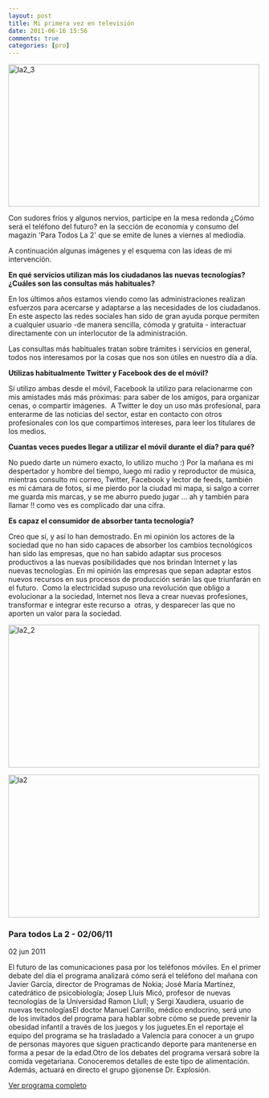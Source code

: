 ```yaml
---
layout: post
title: Mi primera vez en televisión
date: 2011-06-16 15:56
comments: true
categories: [pro]
---
```

<a title="la2_3 by Sergi Xaudiera, on Flickr" href="http://www.flickr.com/photos/sergixaudiera/5811541074/"><img src="http://farm3.static.flickr.com/2216/5811541074_d607383d76.jpg" alt="la2_3" width="500" height="283" /></a>

Con sudores fríos y algunos nervios, participe en la mesa redonda ¿Cómo será el teléfono del futuro? en la sección de economía y consumo del magazín 'Para Todos La 2' que se emite de lunes a viernes al mediodía.

A continuación algunas imágenes y el esquema con las ideas de mi intervención.

**En qué servicios utilizan más los ciudadanos las nuevas tecnologías? ¿Cuáles son las consultas más habituales?**

En los últimos años estamos viendo como las administraciones realizan esfuerzos para acercarse y adaptarse a las necesidades de los ciudadanos. En este aspecto las redes sociales han sido de gran ayuda porque permiten a cualquier usuario -de manera sencilla, cómoda y gratuita - interactuar directamente con un interlocutor de la administración.

Las consultas más habituales tratan sobre trámites i servicios en general, todos nos interesamos por la cosas que nos son útiles en nuestro día a día.

**Utilizas habitualmente Twitter y Facebook des de el móvil?**

Sí utilizo ambas desde el móvil, Facebook la utilizo para relacionarme con mis amistades más más próximas: para saber de los amigos, para organizar cenas, o compartir imágenes.  A Twitter le doy un uso más profesional, para enterarme de las noticias del sector, estar en contacto con otros profesionales con los que compartimos intereses, para leer los titulares de los medios.

**Cuantas veces puedes llegar a utilizar el móvil durante el día? para qué?**

No puedo darte un número exacto, lo utilizo mucho :) Por la mañana es mi despertador y hombre del tiempo, luego mi radio y reproductor de música, mientras consulto mi correo, Twitter, Facebook y lector de feeds, también es mi cámara de fotos, si me pierdo por la ciudad mi mapa, si salgo a correr me guarda mis marcas, y se me aburro puedo jugar … ah y también para llamar !! como ves es complicado dar una cifra.

**Es capaz el consumidor de absorber tanta tecnología?**

Creo que sí, y así lo han demostrado. En mi opinión los actores de la sociedad que no han sido capaces de absorber los cambios tecnológicos han sido las empresas, que no han sabido adaptar sus procesos productivos a las nuevas posibilidades que nos brindan Internet y las nuevas tecnologías. En mi opinión las empresas que sepan adaptar estos nuevos recursos en sus procesos de producción serán las que triunfarán en el futuro.  Como la electricidad supuso una revolución que obligo a evolucionar a la sociedad, Internet nos lleva a crear nuevas profesiones, transformar e integrar este recurso a  otras, y desparecer las que no aporten un valor para la sociedad.

<a title="la2_2 by Sergi Xaudiera, on Flickr" href="http://www.flickr.com/photos/sergixaudiera/5811540964/"><img src="http://farm3.static.flickr.com/2254/5811540964_10618a9944.jpg" alt="la2_2" width="500" height="284" /></a>

<a title="la2 by Sergi Xaudiera, on Flickr" href="http://www.flickr.com/photos/sergixaudiera/5810976511/"><img src="http://farm6.static.flickr.com/5229/5810976511_bb2bcf1c20.jpg" alt="la2" width="500" height="284" /></a>

### Para todos La 2 - 02/06/11

02 jun 2011

El futuro de las comunicaciones pasa por los teléfonos móviles. En el primer debate del día el programa analizará cómo será el teléfono del mañana con Javier García, director de Programas de Nokia; José María Martínez, catedrático de psicobiología; Josep Lluís Micó, profesor de nuevas tecnologías de la Universidad Ramon Llull; y Sergi Xaudiera, usuario de nuevas tecnologíasEl doctor Manuel Carrillo, médico endocrino, será uno de los invitados del programa para hablar sobre cómo se puede prevenir la obesidad infantil a través de los juegos y los juguetes.En el reportaje el equipo del programa se ha trasladado a Valencia para conocer a un grupo de personas mayores que siguen practicando deporte para mantenerse en forma a pesar de la edad.Otro de los debates del programa versará sobre la comida vegetariana. Conoceremos detalles de este tipo de alimentación. Además, actuará en directo el grupo gijonense Dr. Explosión.

<a title="Para todos la 2" href="http://www.rtve.es/alacarta/videos/para-todos-la-2/para-todos-2-movil-del-futuro/1118704/" target="_blank">Ver programa completo</a>
